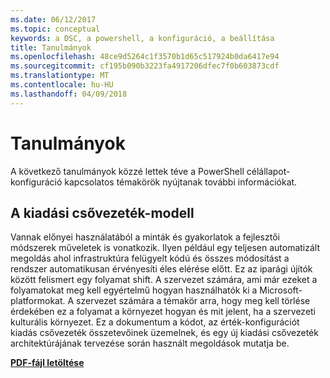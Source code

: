 ```yaml
---
ms.date: 06/12/2017
ms.topic: conceptual
keywords: a DSC, a powershell, a konfiguráció, a beállítása
title: Tanulmányok
ms.openlocfilehash: 48ce9d5264c1f3570b1d65c517924b0da6417e94
ms.sourcegitcommit: cf195b090b3223fa4917206dfec7f0b603873cdf
ms.translationtype: MT
ms.contentlocale: hu-HU
ms.lasthandoff: 04/09/2018
---
```

# <a name="whitepapers"></a>Tanulmányok

A következő tanulmányok közzé lettek téve a PowerShell célállapot-konfiguráció kapcsolatos témakörök nyújtanak további információkat.

## <a name="the-release-pipeline-model"></a>A kiadási csővezeték-modell
Vannak előnyei használatából a minták és gyakorlatok a fejlesztői módszerek műveletek is vonatkozik. Ilyen például egy teljesen automatizált megoldás ahol infrastruktúra felügyelt kódú és összes módosítást a rendszer automatikusan érvényesíti éles elérése előtt. Ez az iparági újítók között felismert egy folyamat shift. A szervezet számára, ami már ezeket a folyamatokat meg kell egyértelmű hogyan használhatók ki a Microsoft-platformokat. A szervezet számára a témakör arra, hogy meg kell törlése érdekében ez a folyamat a környezet hogyan és mit jelent, ha a szervezeti kulturális környezet. Ez a dokumentum a kódot, az érték-konfigurációt kiadás csővezeték összetevőinek üzemelnek, és egy új kiadási csővezeték architektúrájának tervezése során használt megoldások mutatja be.

**[PDF-fájl letöltése](http://aka.ms/thereleasepipelinemodelpdf)**